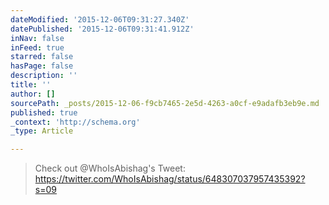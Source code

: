 ```yaml
---
dateModified: '2015-12-06T09:31:27.340Z'
datePublished: '2015-12-06T09:31:41.912Z'
inNav: false
inFeed: true
starred: false
hasPage: false
description: ''
title: ''
author: []
sourcePath: _posts/2015-12-06-f9cb7465-2e5d-4263-a0cf-e9adafb3eb9e.md
published: true
_context: 'http://schema.org'
_type: Article

---
```

> Check out @WhoIsAbishag's Tweet: https://twitter.com/WhoIsAbishag/status/648307037957435392?s=09